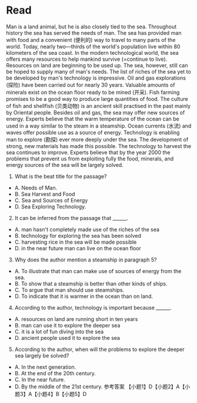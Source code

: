 # Read
Man is a land animal, but he is also closely tied to the sea. Throughout history the sea has served the needs of man. The sea has provided man with food and a convenient (便利的) way to travel to many parts of the world. Today, nearly two—thirds of the world's population live within 80 kilometers of the sea coast.
In the modern technological world, the sea offers many resources to help mankind survive (=continue to live). Resources on land are beginning to be used up. The sea, however, still can be hoped to supply many of man's needs.
The list of riches of the sea yet to be developed by man's technology is impressive. Oil and gas explorations (探险) have been carried out for nearly 30 years. Valuable amounts of minerals exist on the ocean floor ready to be mined (开采).
Fish farming promises to be a good way to produce large quantities of food. The culture of fish and shellfish (贝类动物) is an ancient skill practised in the past mainly by Oriental people.
Besides oil and gas, the sea may offer new sources of energy. Experts believe that the warm temperature of the ocean can be used in a way similar to the steam in a steamship. Ocean currents (水流) and waves offer possible use as a source of energy.
Technology is enabling man to explore (勘探) ever more deeply under the sea. The development of strong, new materials has made this possible.
The technology to harvest the sea continues to improve. Experts believe that by the year 2000 the problems that prevent us from exploiting fully the food, minerals, and energy sources of the sea will be largely solved.
1. What is the beat title for the passage?
 * A. Needs of Man. 
 * B. Sea Harvest and Food
 * C. Sea and Sources of Energy 
 * D. Sea Exploring Technology.
2. It can be inferred from the passage that ______.
 * A. man hasn't completely made use of the riches of the sea
 * B. technology for exploring the sea has been solved
 * C. harvesting rice in the sea will be made possible
 * D. in the near future man can live on the ocean floor
3. Why does the author mention a steamship in paragraph 5?
 * A. To illustrate that man can make use of sources of energy from the sea.
 * B. To show that a steamship is better than other kinds of ships.
 * C. To argue that man should use steamships.
 * D. To indicate that it is warmer in the ocean than on land.
4. According to the author, technology is important because ______.
 * A. resources on land are running short in ten years
 * B. man can use it to explore the deeper sea
 * C. it is a lot of fun diving into the sea
 * D. ancient people used it to explore the sea
5. According to the author, when will the problems to explore the deeper sea largely be solved?
 * A. In the next generation. 
 * B. At the end of the 20th century.
 * C. In the near future. 
 * D. By the middle of the 21st century.
参考答案
【小题1】D【小题2】A【小题3】A【小题4】B【小题5】D
